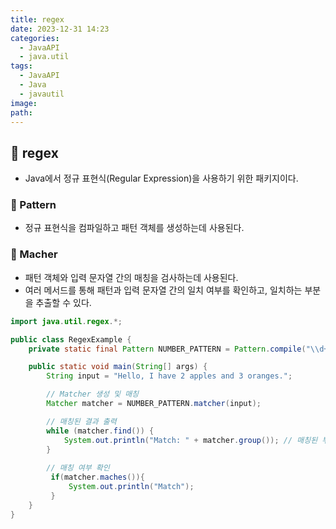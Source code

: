```yaml
---
title: regex
date: 2023-12-31 14:23
categories:
  - JavaAPI
  - java.util
tags:
  - JavaAPI
  - Java
  - javautil
image: 
path:
---
```


## 🌈 regex
+ Java에서 정규 표현식(Regular Expression)을 사용하기 위한 패키지이다.

### 📌 Pattern
+ 정규 표현식을 컴파일하고 패턴 객체를 생성하는데 사용된다.

### 📌 Macher
+ 패턴 객체와 입력 문자열 간의 매칭을 검사하는데 사용된다.
+ 여러 메서드를 통해 패턴과 입력 문자열 간의 일치 여부를 확인하고, 일치하는 부분을 추출할 수 있다.

```java
import java.util.regex.*;

public class RegexExample {
	private static final Pattern NUMBER_PATTERN = Pattern.compile("\\d+"); // 숫자 패턴

    public static void main(String[] args) {
        String input = "Hello, I have 2 apples and 3 oranges.";

        // Matcher 생성 및 매칭
        Matcher matcher = NUMBER_PATTERN.matcher(input);

        // 매칭된 결과 출력
        while (matcher.find()) {
            System.out.println("Match: " + matcher.group()); // 매칭된 부분 출력
        }
        
	    // 매칭 여부 확인
	     if(matcher.maches()){
		     System.out.println("Match");
	     }
    }
}

```